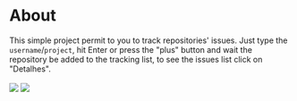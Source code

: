 # About
This simple project permit to you to track repositories' issues. Just type the `username`/`project`, hit Enter or press the "plus" button and wait the repository be added to the tracking list, to see the issues list click on "Detalhes".<br /><br />
<img src="https://raw.githubusercontent.com/DiegoVictor/github-repository-tracker/master/screenshoots/repositories.png" />
<img src="https://raw.githubusercontent.com/DiegoVictor/github-repository-tracker/master/screenshoots/issues.png" />
